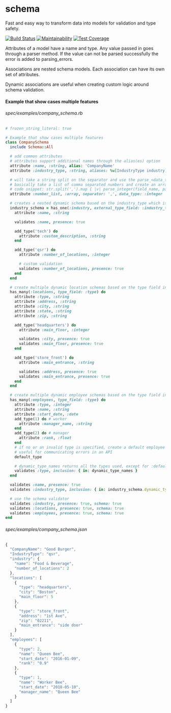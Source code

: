 # schema

Fast and easy way to transform data into models for validation and type safety.

[![Build Status](https://travis-ci.org/dougyouch/schema.svg?branch=master)](https://travis-ci.org/dougyouch/schema)
[![Maintainability](https://api.codeclimate.com/v1/badges/c142d46a7a37d4a8c2e5/maintainability)](https://codeclimate.com/github/dougyouch/schema/maintainability)
[![Test Coverage](https://api.codeclimate.com/v1/badges/c142d46a7a37d4a8c2e5/test_coverage)](https://codeclimate.com/github/dougyouch/schema/test_coverage)

Attributes of a model have a name and type.  Any value passed in goes through a parser method.  If the value can not be parsed successfully the error is added to parsing_errors.

Associations are nested schema models.  Each association can have its own set of attributes.

Dynamic associations are useful when creating custom logic around schema validation.

#### Example that show cases multiple features

###### spec/examples/company_schema.rb
```ruby
# frozen_string_literal: true

# Example that show cases multiple features
class CompanySchema
  include Schema::All

  # add common attributes
  # attributes support additional names through the alias(es) option
  attribute :name, :string, alias: 'CompanyName'
  attribute :industry_type, :string, aliases: %w[IndustryType industry]

  # will take a string split on the separator and use the parse_<data_type> method on every element
  # basically take a list of comma separated numbers and create an array of integers
  # code snippet: str.split(',').map { |v| parse_integer(field_name, parsing_errors, v) }
  attribute :number_list, :array, separator: ',', data_type: :integer

  # creates a nested dynamic schema based on the industry_type which is part of the main company data
  industry_schema = has_one(:industry, external_type_field: :industry_type) do
    attribute :name, :string

    validates :name, presence: true

    add_type('tech') do
      attribute :custom_description, :string
    end

    add_type('qsr') do
      attribute :number_of_locations, :integer

      # custom validation
      validates :number_of_locations, presence: true
    end
  end

  # create multiple dynamic location schemas based on the type field in the location data
  has_many(:locations, type_field: :type) do
    attribute :type, :string
    attribute :address, :string
    attribute :city, :string
    attribute :state, :string
    attribute :zip, :string

    add_type('headquarters') do
      attribute :main_floor, :integer

      validates :city, presence: true
      validates :main_floor, presence: true
    end

    add_type('store_front') do
      attribute :main_entrance, :string

      validates :address, presence: true
      validates :main_entrance, presence: true
    end
  end

  # create multiple dynamic employee schemas based on the type field in the employee data
  has_many(:employees, type_field: :type) do
    attribute :type, :integer
    attribute :name, :string
    attribute :start_date, :date
    add_type(1) do # worker
      attribute :manager_name, :string
    end
    add_type(2) do # manager
      attribute :rank, :float
    end
    # if no or an invalid type is specified, create a default employee schema object
    # useful for communicating errors in an API
    default_type

    # dynamic_type_names returns all the types used, except for :default
    validates :type, inclusion: { in: dynamic_type_names }
  end

  validates :name, presence: true
  validates :industry_type, inclusion: { in: industry_schema.dynamic_type_names }

  # use the schema validator
  validates :industry, presence: true, schema: true
  validates :locations, presence: true, schema: true
  validates :employees, presence: true, schema: true
end
```

###### spec/examples/company_schema.json
```javascript
{
  "CompanyName": "Good Burger",
  "IndustryType": "qsr",
  "industry": {
    "name": "Food & Beverage",
    "number_of_locations": 2
  },
  "locations": [
    {
      "type": "headquarters",
      "city": "Boston",
      "main_floor": 5
    },
    {
      "type": "store_front",
      "address": "1st Ave",
      "zip": "02211",
      "main_entrance": "side door"
    }
  ],
  "employees": [
    {
      "type": 2,
      "name": "Queen Bee",
      "start_date": "2016-01-09",
      "rank": "0.9"
    },
    {
      "type": 1,
      "name": "Worker Bee",
      "start_date": "2018-05-10",
      "manager_name": "Queen Bee"
    }
  ]
}
```
